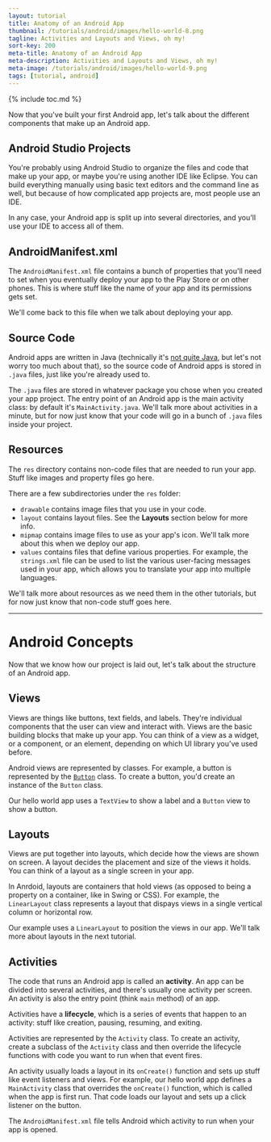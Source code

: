```yaml
---
layout: tutorial
title: Anatomy of an Android App
thumbnail: /tutorials/android/images/hello-world-8.png
tagline: Activities and Layouts and Views, oh my!
sort-key: 200
meta-title: Anatomy of an Android App
meta-description: Activities and Layouts and Views, oh my!
meta-image: /tutorials/android/images/hello-world-9.png
tags: [tutorial, android]
---
```


{% include toc.md %}

Now that you've built your first Android app, let's talk about the different components that make up an Android app.

## Android Studio Projects

You're probably using Android Studio to organize the files and code that make up your app, or maybe you're using another IDE like Eclipse. You can build everything manually using basic text editors and the command line as well, but because of how complicated app projects are, most people use an IDE.

In any case, your Android app is split up into several directories, and you'll use your IDE to access all of them.

## AndroidManifest.xml

The `AndroidManifest.xml` file contains a bunch of properties that you'll need to set when you eventually deploy your app to the Play Store or on other phones. This is where stuff like the name of your app and its permissions gets set.

We'll come back to this file when we talk about deploying your app.

## Source Code

Android apps are written in Java (technically it's [not quite Java](https://en.wikipedia.org/wiki/Comparison_of_Java_and_Android_API), but let's not worry too much about that), so the source code of Android apps is stored in `.java` files, just like you're already used to.

The `.java` files are stored in whatever package you chose when you created your app project. The entry point of an Android app is the main activity class: by default it's `MainActivity.java`. We'll talk more about activities in a minute, but for now just know that your code will go in a bunch of `.java` files inside your project.

## Resources

The `res` directory contains non-code files that are needed to run your app. Stuff like images and property files go here.

There are a few subdirectories under the `res` folder:

- `drawable` contains image files that you use in your code.
- `layout` contains layout files. See the **Layouts** section below for more info.
- `mipmap` contains image files to use as your app's icon. We'll talk more about this when we deploy our app.
- `values` contains files that define various properties. For example, the `strings.xml` file can be used to list the various user-facing messages used in your app, which allows you to translate your app into multiple languages.

We'll talk more about resources as we need them in the other tutorials, but for now just know that non-code stuff goes here.

<hr/>

# Android Concepts

Now that we know how our project is laid out, let's talk about the structure of an Android app.

## Views

Views are things like buttons, text fields, and labels. They're individual components that the user can view and interact with. Views are the basic building blocks that make up your app. You can think of a view as a widget, or a component, or an element, depending on which UI library you've used before.

Android views are represented by classes. For example, a button is represented by the [`Button`](https://developer.android.com/reference/android/widget/Button.html) class. To create a button, you'd create an instance of the `Button` class.

Our hello world app uses a `TextView` to show a label and a `Button` view to show a button.

## Layouts

Views are put together into layouts, which decide how the views are shown on screen. A layout decides the placement and size of the views it holds. You can think of a layout as a single screen in your app.

In Anrdoid, layouts are containers that hold views (as opposed to being a property on a container, like in Swing or CSS). For example, the `LinearLayout` class represents a layout that dispays views in a single vertical column or horizontal row.

Our example uses a `LinearLayout` to position the views in our app. We'll talk more about layouts in the next tutorial.

## Activities

The code that runs an Android app is called an **activity**. An app can be divided into several activities, and there's usually one activity per screen. An activity is also the entry point (think `main` method) of an app.

Activities have a **lifecycle**, which is a series of events that happen to an activity: stuff like creation, pausing, resuming, and exiting.

Activities are represented by the `Activity` class. To create an activity, create a subclass of the `Activity` class and then override the lifecycle functions with code you want to run when that event fires.

An activity usually loads a layout in its `onCreate()` function and sets up stuff like event listeners and views. For example, our hello world app defines a `MainActivity` class that overrides the `onCreate()` function, which is called when the app is first run. That code loads our layout and sets up a click listener on the button.

The `AndroidManifest.xml` file tells Android which activity to run when your app is opened. 
